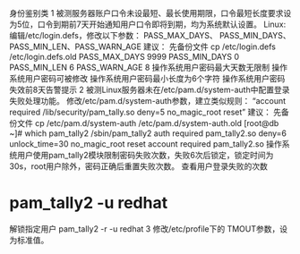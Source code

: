 身份鉴别类
1 被测服务器账户口令未设最短、最长使用期限，口令最短长度要求设为5位，口令到期前7天开始通知用户口令即将到期，均为系统默认设置。
Linux: 编辑/etc/login.defs，修改以下参数：
PASS_MAX_DAYS、 PASS_MIN_DAYS、
PASS_MIN_LEN、PASS_WARN_AGE
建议：
先备份文件
cp /etc/login.defs /etc/login.defs.old
PASS_MAX_DAYS   9999
PASS_MIN_DAYS   0
PASS_MIN_LEN    6
PASS_WARN_AGE   8
操作系统用户密码最大天数无限制
操作系统用户密码可被修改
操作系统用户密码最小长度为6个字符
操作系统用户密码失效前8天告警提示
2 被测Linux服务器未在/etc/pam.d/system-auth中配置登录失败处理功能。
修改/etc/pam.d/system-auth参数，建立类似规则： “account required /lib/security/pam_tally.so deny=5 no_magic_root reset”
建议：
先备份文件
cp /etc/pam.d/system-auth /etc/pam.d/system-auth.old
[root@db ~]# which pam_tally2
/sbin/pam_tally2
auth required pam_tally2.so deny=6 unlock_time=30 no_magic_root reset
account required pam_tally2.so
操作系统用户使用pam_tally2模块限制密码失败次数，失败6次后锁定，锁定时间为30s，root用户除外，密码正确后重置失败次数。
查看用户登录失败的次数
# pam_tally2 -u redhat
解锁指定用户
pam_tally2 -r -u redhat
3 
修改/etc/profile下的 TMOUT参数，设为标准值。